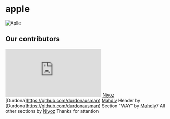 # apple
![Aplle](https://images.app.goo.gl/mvKHJLdZuugfP7fd8)
## Our contributors
![contributors](https://pngtree.com/freepng/contributions-flag_793647.html)
[Niyoz](https://github.com/NiyozNeo/)
[Durdona]https://github.com/durdonausman)
[Mahdiy](https://github.com/mahdiy1407)
Header by [Durdona]https://github.com/durdonausman)
Section "WAY" by [Mahdiy](https://github.com/mahdiy1407)7
All other sections by [Niyoz](https://github.com/NiyozNeo/)
Thanks for attantion
